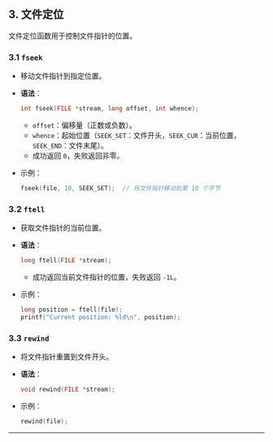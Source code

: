## **3. 文件定位**

文件定位函数用于控制文件指针的位置。

### **3.1 `fseek`**

- 移动文件指针到指定位置。
- **语法**：

  ```c
  int fseek(FILE *stream, long offset, int whence);
  ```

  - `offset`：偏移量（正数或负数）。
  - `whence`：起始位置（`SEEK_SET`：文件开头，`SEEK_CUR`：当前位置，`SEEK_END`：文件末尾）。
  - 成功返回 `0`，失败返回非零。

- 示例：

  ```c
  fseek(file, 10, SEEK_SET);  // 将文件指针移动到第 10 个字节
  ```

### **3.2 `ftell`**

- 获取文件指针的当前位置。
- **语法**：

  ```c
  long ftell(FILE *stream);
  ```

  - 成功返回当前文件指针的位置，失败返回 `-1L`。

- 示例：

  ```c
  long position = ftell(file);
  printf("Current position: %ld\n", position);
  ```

### **3.3 `rewind`**

- 将文件指针重置到文件开头。
- **语法**：

  ```c
  void rewind(FILE *stream);
  ```

- 示例：

  ```c
  rewind(file);
  ```

---
